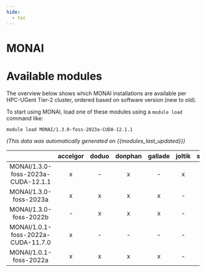 ```yaml
---
hide:
  - toc
---
```


MONAI
=====

# Available modules


The overview below shows which MONAI installations are available per HPC-UGent Tier-2 cluster, ordered based on software version (new to old).

To start using MONAI, load one of these modules using a `module load` command like:

```shell
module load MONAI/1.3.0-foss-2023a-CUDA-12.1.1
```

*(This data was automatically generated on {{modules_last_updated}})*  

| |accelgor|doduo|donphan|gallade|joltik|shinx|skitty|
| :---: | :---: | :---: | :---: | :---: | :---: | :---: | :---: |
|MONAI/1.3.0-foss-2023a-CUDA-12.1.1|x|-|x|-|x|-|-|
|MONAI/1.3.0-foss-2023a|x|x|x|x|-|x|x|
|MONAI/1.3.0-foss-2022b|-|x|x|x|-|-|-|
|MONAI/1.0.1-foss-2022a-CUDA-11.7.0|x|-|-|-|-|-|-|
|MONAI/1.0.1-foss-2022a|x|x|x|x|-|-|-|
